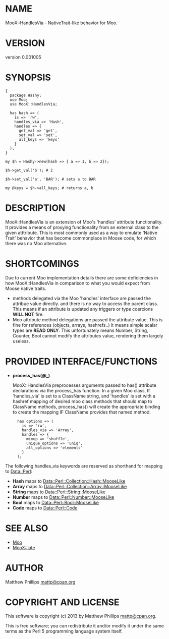 # NAME

MooX::HandlesVia - NativeTrait-like behavior for Moo.

# VERSION

version 0.001005

# SYNOPSIS

    {
      package Hashy;
      use Moo;
      use MooX::HandlesVia;

      has hash => (
        is => 'rw',
        handles_via => 'Hash',
        handles => {
          get_val => 'get',
          set_val => 'set',
          all_keys => 'keys'
        }
      );
    }

    my $h = Hashy->new(hash => { a => 1, b => 2});

    $h->get_val('b'); # 2

    $h->set_val('a', 'BAR'); # sets a to BAR

    my @keys = $h->all_keys; # returns a, b

# DESCRIPTION

MooX::HandlesVia is an extension of Moo's 'handles' attribute functionality. It
provides a means of proxying functionality from an external class to the given
atttribute. This is most commonly used as a way to emulate 'Native Trait'
behavior that has become commonplace in Moose code, for which there was no Moo
alternative.

# SHORTCOMINGS

Due to current Moo implementation details there are some deficiencies in how
MooX::HandlesVia in comparison to what you would expect from Moose native
traits.

- methods delegated via the Moo 'handles' interface are passed the
attribue value directly. and there is no way to access the parent class. This
means if an attribute is updated any triggers or type coercions __WILL NOT__
fire.
- Moo attribute method delegations are passed the attribute value. This
is fine for references (objects, arrays, hashrefs..) it means simple scalar
types are __READ ONLY__. This unfortunately means Number, String, Counter, Bool
cannot modify the attributes value, rendering them largely useless.

# PROVIDED INTERFACE/FUNCTIONS

- __process\_has(@\_)__

    MooX::HandlesVia preprocesses arguments passed to has() attribute declarations
    via the process\_has function. In a given Moo class, If 'handles\_via' is set to
    a ClassName string, and 'handles' is set with a hashref mapping of desired moo
    class methods that should map to ClassName methods, process\_has() will create
    the appropriate binding to create the mapping IF ClassName provides that named
    method.

        has options => (
          is => 'rw',
          handles_via => 'Array',
          handles => {
            mixup => 'shuffle',
            unique_options => 'uniq',
            all_options => 'elements'
          }
        );

The following handles\_via keywords are reserved as shorthand for mapping to
[Data::Perl](https://metacpan.org/pod/Data::Perl):

- __Hash__ maps to [Data::Perl::Collection::Hash::MooseLike](https://metacpan.org/pod/Data::Perl::Collection::Hash::MooseLike)
- __Array__ maps to [Data::Perl::Collection::Array::MooseLike](https://metacpan.org/pod/Data::Perl::Collection::Array::MooseLike)
- __String__ maps to [Data::Perl::String::MooseLike](https://metacpan.org/pod/Data::Perl::String::MooseLike)
- __Number__ maps to [Data::Perl::Number::MooseLike](https://metacpan.org/pod/Data::Perl::Number::MooseLike)
- __Bool__ maps to [Data::Perl::Bool::MooseLike](https://metacpan.org/pod/Data::Perl::Bool::MooseLike)
- __Code__ maps to [Data::Perl::Code](https://metacpan.org/pod/Data::Perl::Code)

# SEE ALSO

- [Moo](https://metacpan.org/pod/Moo)
- [MooX::late](https://metacpan.org/pod/MooX::late)

# AUTHOR

Matthew Phillips <mattp@cpan.org>

# COPYRIGHT AND LICENSE

This software is copyright (c) 2013 by Matthew Phillips <mattp@cpan.org>.

This is free software; you can redistribute it and/or modify it under
the same terms as the Perl 5 programming language system itself.
